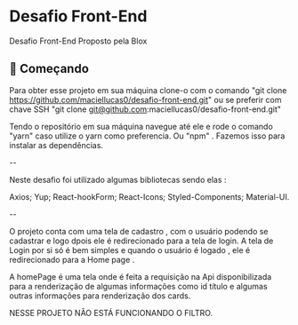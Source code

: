 # Desafio Front-End

Desafio Front-End Proposto pela Blox 

## 🚀 Começando

Para obter esse projeto em sua máquina clone-o com o comando  "git clone https://github.com/maciellucas0/desafio-front-end.git" ou se preferir com chave SSH "git clone git@github.com:maciellucas0/desafio-front-end.git" 

Tendo o repositório em sua máquina navegue até ele e rode o comando "yarn" caso utilize o yarn como preferencia. Ou "npm" . Fazemos isso para instalar as dependências.

--

Neste desafio foi utilizado algumas bibliotecas sendo elas :

Axios;
Yup;
React-hookForm;
React-Icons;
Styled-Components;
Material-UI.

--

O projeto conta com uma tela de cadastro , com o usuário podendo se cadastrar e logo dpois ele é redirecionado para a tela de login. A tela de Login por si só é bem simples e quando o usuário é logado , ele é redirecionado para a Home page .

A homePage é uma tela onde é feita a requisição na Api disponibilizada para a renderização de algumas informações como id título e algumas outras informações para renderização dos cards.

NESSE PROJETO NÃO ESTÁ FUNCIONANDO O FILTRO.


